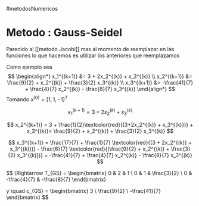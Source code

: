 #metodosNumericos
# Metodo : Gauss-Seidel

Parecido al [[metodo Jacobi]] mas al momento de reemplazar en las funciones lo que hacemos es utilizar los anteriores que reemplazamos

Como ejemplo sea $$
\begin{align*}
x_1^{(k+1)} &= 3 + 2x_2^{(k)} + x_3^{(k)} \\
x_2^{(k+1)} &= \frac{9}{2} + x_2^{(k)} + \frac{3}{2} x_3^{(k)} \\
x_3^{(k+1)} &= -\frac{41}{7} + \frac{4}{7} x_2^{(k)} - \frac{8}{7} x_3^{(k)}
\end{align*}
$$
Tomando $x^{(0)} = [1, 1, -1]^T$

$$
x_1^{(k+1)} = 3 + 2x_2^{(k)} + x_3^{(k)}
$$

$$
x_2^{(k+1)} = 3 + \frac{1}{2}\textcolor{red}{(3+2x_2^{(k)} + x_3^{(k)})} + x_3^{(k)}= \frac{9}{2} + x_2^{(k)} + \frac{3}{2} x_3^{(k)}
$$

$$
x_3^{(k+1)} = \frac{17}{7} + \frac{1}{7} \textcolor{red}{(3 + 2x_2^{(k)} + x_3^{(k)})} - \frac{6}{7}  \textcolor{red}{(\frac{9}{2} + x_2^{(k)} + \frac{3}{2} x_3^{(k)})} = -\frac{41}{7} + \frac{4}{7} x_2^{(k)} - \frac{8}{7} x_3^{(k)}
$$

$$
\Rightarrow T_{GS} = \begin{bmatrix}
0 & 2 & 1 \\
0 & 1 & \frac{3}{2} \\
0 & -\frac{4}{7} & -\frac{8}{7}
\end{bmatrix}

y \quad c_{GS} = \begin{bmatrix}
3 \\
\frac{9}{2} \\
-\frac{41}{7}
\end{bmatrix}
$$

